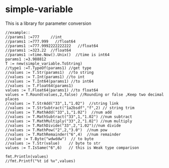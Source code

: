 # simple-variable
This is a library for parameter conversion

	//example::
	//params1 :=777     //int
	//params1 :=777.999   //float64
	//params1 :=777.9992222222222   //float64
	//params1 :=323.22  //float64
	//params1 :=time.Now().Unix()  //time is int64
	params1 :=3.988812
	T := new(simple_variable.ToString)  
	//type1 :=T.TypeOf(params1) //get type
	//values := T.Str(params1)  //to string
	//values := T.Int(params1) //to int
	//values := T.Int64(params1) //to int64
	//values := T.Float64(params1)
	values := T.Float64(params1) //to float64
	values = T.Round(values,2,false) //Rounding or false ,Keep two decimal places                                                       
	//values := T.StrAdd("33",1,"1.02")  //string link
	//values := T.StrSubtract("1a2bsdf","f",2) // string trim
	//values := T.MathAdd("33",1,"1.02")  //num add
	//values := T.MathSubtract("33",1,"1.02") //num subtract
	//values := T.MathMultiply("33",2,"1.02") //num multiply
	//values := T.MathDivide("33",2,"1.02")//num divide
	//values := T.MathPow("2",2,"3.0")  //num pow
	//values := T.MathRemainder("6",4)  //num remainder
	//value := T.Byte("wdwddw")  // to byte
    //values := T.Str(value)    // byte to str
    values := T.IsSame("6",6)   // this is Weak type comparison
    
	fmt.Println(values)
	//fmt.Printf("%t id %v",values)